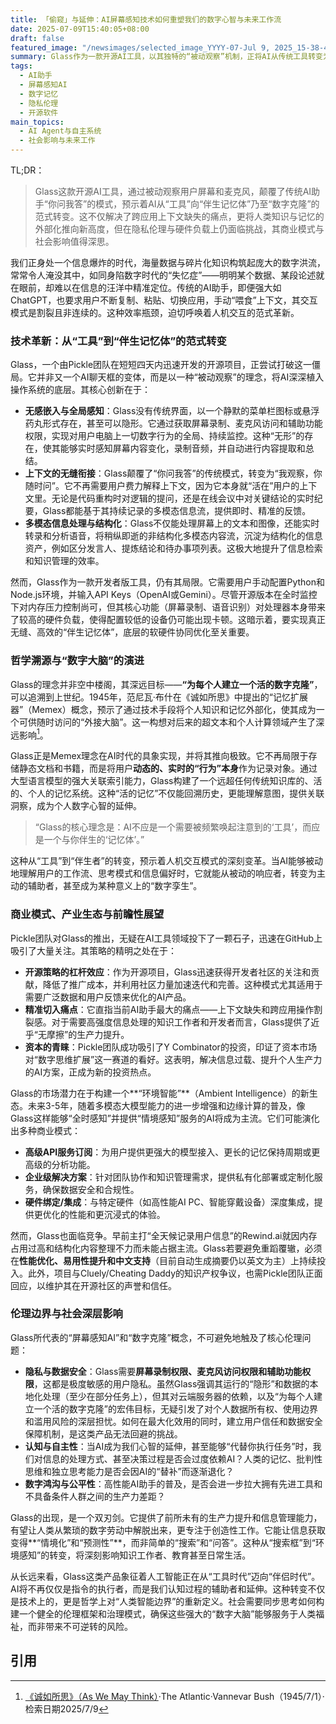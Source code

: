 ```yaml
---
title: 「偷窥」与延伸：AI屏幕感知技术如何重塑我们的数字心智与未来工作流
date: 2025-07-09T15:40:05+08:00
draft: false
featured_image: "/newsimages/selected_image_YYYY-07-Jul 9, 2025_15-38-49-832.jpg"
summary: Glass作为一款开源AI工具，以其独特的“被动观察”机制，正将AI从传统工具转变为无缝融入用户工作流的“伴生记忆体”，有效解决了跨应用上下文缺失的痛点。这一技术不仅是对范尼瓦·布什“记忆扩展器”理念的AI时代实践，更预示着AI“数字克隆”的未来图景，深刻影响人类认知与生产力模式，但其潜在的隐私挑战和商业化路径仍需持续关注与探讨。
tags: 
  - AI助手
  - 屏幕感知AI
  - 数字记忆
  - 隐私伦理
  - 开源软件
main_topics: 
  - AI Agent与自主系统
  - 社会影响与未来工作
---
```


TL;DR：
>Glass这款开源AI工具，通过被动观察用户屏幕和麦克风，颠覆了传统AI助手“你问我答”的模式，预示着AI从“工具”向“伴生记忆体”乃至“数字克隆”的范式转变。这不仅解决了跨应用上下文缺失的痛点，更将人类知识与记忆的外部化推向新高度，但在隐私伦理与硬件负载上仍面临挑战，其商业模式与社会影响值得深思。

我们正身处一个信息爆炸的时代，海量数据与碎片化知识构筑起庞大的数字洪流，常常令人淹没其中，如同身陷数字时代的“失忆症”——明明某个数据、某段论述就在眼前，却难以在信息的汪洋中精准定位。传统的AI助手，即便强大如ChatGPT，也要求用户不断复制、粘贴、切换应用，手动“喂食”上下文，其交互模式是割裂且非连续的。这种效率瓶颈，迫切呼唤着人机交互的范式革新。

### 技术革新：从“工具”到“伴生记忆体”的范式转变

Glass，一个由Pickle团队在短短四天内迅速开发的开源项目，正尝试打破这一僵局。它并非又一个AI聊天框的变体，而是以一种“被动观察”的理念，将AI深深植入操作系统的底层。其核心创新在于：

*   **无感嵌入与全局感知**：Glass没有传统界面，以一个静默的菜单栏图标或悬浮药丸形式存在，甚至可以隐形。它通过获取屏幕录制、麦克风访问和辅助功能权限，实现对用户电脑上一切数字行为的全局、持续监控。这种“无形”的存在，使其能够实时感知屏幕内容变化，录制音频，并自动进行内容提取和总结。
*   **上下文的无缝衔接**：Glass颠覆了“你问我答”的传统模式，转变为“我观察，你随时问”。它不再需要用户费力解释上下文，因为它本身就“活在”用户的上下文里。无论是代码重构时对逻辑的提问，还是在线会议中对关键结论的实时纪要，Glass都能基于其持续记录的多模态信息流，提供即时、精准的反馈。
*   **多模态信息处理与结构化**：Glass不仅能处理屏幕上的文本和图像，还能实时转录和分析语音，将稍纵即逝的非结构化多模态内容流，沉淀为结构化的信息资产，例如区分发言人、提炼结论和待办事项列表。这极大地提升了信息检索和知识管理的效率。

然而，Glass作为一款开发者版工具，仍有其局限。它需要用户手动配置Python和Node.js环境，并输入API Keys（OpenAI或Gemini）。尽管开源版本在全时监控下对内存压力控制尚可，但其核心功能（屏幕录制、语音识别）对处理器本身带来了较高的硬件负载，使得配置较低的设备仍可能出现卡顿。这暗示着，要实现真正无缝、高效的“伴生记忆体”，底层的软硬件协同优化至关重要。

### 哲学溯源与“数字大脑”的演进

Glass的理念并非空中楼阁，其深远目标——**“为每个人建立一个活的数字克隆”**，可以追溯到上世纪。1945年，范尼瓦·布什在《诚如所思》中提出的“记忆扩展器”（Memex）概念，预示了通过技术手段将个人知识和记忆外部化，使其成为一个可供随时访问的“外接大脑”。这一构想对后来的超文本和个人计算领域产生了深远影响[^1]。

Glass正是Memex理念在AI时代的具象实现，并将其推向极致。它不再局限于存储静态文档和书籍，而是将用户**动态的、实时的“行为”本身**作为记录对象。通过大型语言模型的强大关联索引能力，Glass构建了一个远超任何传统知识库的、活的、个人的记忆系统。这种“活的记忆”不仅能回溯历史，更能理解意图，提供关联洞察，成为个人数字心智的延伸。

> “Glass的核心理念是：AI不应是一个需要被频繁唤起注意到的‘工具’，而应是一个与你伴生的‘记忆体’。”

这种从“工具”到“伴生者”的转变，预示着人机交互模式的深刻变革。当AI能够被动地理解用户的工作流、思考模式和信息偏好时，它就能从被动的响应者，转变为主动的辅助者，甚至成为某种意义上的“数字孪生”。

### 商业模式、产业生态与前瞻性展望

Pickle团队对Glass的推出，无疑在AI工具领域投下了一颗石子，迅速在GitHub上吸引了大量关注。其策略的精明之处在于：

*   **开源策略的杠杆效应**：作为开源项目，Glass迅速获得开发者社区的关注和贡献，降低了推广成本，并利用社区力量加速迭代和完善。这种模式尤其适用于需要广泛数据和用户反馈来优化的AI产品。
*   **精准切入痛点**：它直指当前AI助手最大的痛点——上下文缺失和跨应用操作割裂感。对于需要高强度信息处理的知识工作者和开发者而言，Glass提供了近乎“无摩擦”的生产力提升。
*   **资本的青睐**：Pickle团队成功吸引了Y Combinator的投资，印证了资本市场对“数字思维扩展”这一赛道的看好。这表明，解决信息过载、提升个人生产力的AI方案，正成为新的投资热点。

Glass的市场潜力在于构建一个**“环境智能”**（Ambient Intelligence）的新生态。未来3-5年，随着多模态大模型能力的进一步增强和边缘计算的普及，像Glass这样能够“全时感知”并提供“情境感知”服务的AI将成为主流。它们可能演化出多种商业模式：

*   **高级API服务订阅**：为用户提供更强大的模型接入、更长的记忆保持周期或更高级的分析功能。
*   **企业级解决方案**：针对团队协作和知识管理需求，提供私有化部署或定制化服务，确保数据安全和合规性。
*   **硬件绑定/集成**：与特定硬件（如高性能AI PC、智能穿戴设备）深度集成，提供更优化的性能和更沉浸式的体验。

然而，Glass也面临竞争。早前主打“全天候记录用户信息”的Rewind.ai就因内存占用过高和结构化内容整理不力而未能占据主流。Glass若要避免重蹈覆辙，必须在**性能优化、易用性提升和中文支持**（目前自动生成摘要仍以英文为主）上持续投入。此外，项目与Cluely/Cheating Daddy的知识产权争议，也需Pickle团队正面回应，以维护其在开源社区的声誉和信任。

### 伦理边界与社会深层影响

Glass所代表的“屏幕感知AI”和“数字克隆”概念，不可避免地触及了核心伦理问题：

*   **隐私与数据安全**：Glass需要**屏幕录制权限、麦克风访问权限和辅助功能权限**，这都是极度敏感的用户隐私。虽然Glass强调其运行的“隐形”和数据的本地化处理（至少在部分任务上），但其对云端服务器的依赖，以及“为每个人建立一个活的数字克隆”的宏伟目标，无疑引发了对个人数据所有权、使用边界和滥用风险的深层担忧。如何在最大化效用的同时，建立用户信任和数据安全保障机制，是这类产品无法回避的挑战。
*   **认知与自主性**：当AI成为我们心智的延伸，甚至能够“代替你执行任务”时，我们对信息的处理方式、甚至决策过程是否会过度依赖AI？人类的记忆、批判性思维和独立思考能力是否会因AI的“替补”而逐渐退化？
*   **数字鸿沟与公平性**：高性能AI助手的普及，是否会进一步拉大拥有先进工具和不具备条件人群之间的生产力差距？

Glass的出现，是一个双刃剑。它提供了前所未有的生产力提升和信息管理能力，有望让人类从繁琐的数字劳动中解脱出来，更专注于创造性工作。它能让信息获取变得**“情境化”和“预测性”**，而非简单的“搜索”和“问答”。这种从“搜索框”到“环境感知”的转变，将深刻影响知识工作者、教育甚至日常生活。

从长远来看，Glass这类产品象征着人工智能正在从“工具时代”迈向“伴侣时代”。AI将不再仅仅是指令的执行者，而是我们认知过程的辅助者和延伸。这种转变不仅是技术上的，更是哲学上对“人类智能边界”的重新定义。社会需要同步思考如何构建一个健全的伦理框架和治理模式，确保这些强大的“数字大脑”能够服务于人类福祉，而非带来不可逆转的风险。

## 引用

[^1]: [《诚如所思》（As We May Think）](https://www.theatlantic.com/magazine/archive/1945/07/as-we-may-think/303881/)·The Atlantic·Vannevar Bush（1945/7/1）·检索日期2025/7/9
[^2]: [“隐形”AI桌面助手Glass:开源即爆，智能记录生活点滴](https://www.aibase.com/zh/news/19492)·AIbase·（2025/7/9）·检索日期2025/7/9
[^3]: [AI 上新｜我让AI「偷窥」了我的屏幕，它有机会变成我第二个大脑](https://finance.sina.cn/stock/jdts/2025-07-09/detail-infevxpw1484093.d.html?vt=4&cid=76993&node_id=76993)·新浪财经·极客公园·张勇毅（2025/7/9）·检索日期2025/7/9
[^4]: [我让AI“偷窥”了我的屏幕，它有机会变成我第二个大脑](https://m.huxiu.com/article/4558539.html)·虎嗅网·极客公园·张勇毅（2025/7/9）·检索日期2025/7/9
